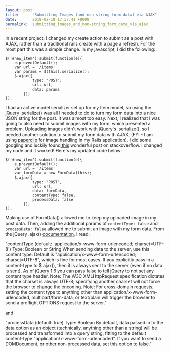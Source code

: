 ```yaml
---
layout: post
title:      "Submitting Images (and non-string form data) via AJAX"
date:       2018-02-10 17:37:41 +0000
permalink:  submitting_images_and_non-string_form_data_via_ajax
---
```



In a recent project, I changed my create action to submit as a post with AJAX, rather than a traditional rails create with a page a refresh.  For the most part this was a simple change.  In my javascript, I did the following:


```
$('#new_item').submit(function(e){
	e.preventDefault();
	var url = '/items'
	var params = $(this).serialize();
	$.ajax({
			type: "POST",
			url: url,
			data: params
		});
});
```

I had an active model serializer set up for my Item model, so using the jQuery .serialize() was all I needed to do to turn my form data into a nice JSON string for the post.  It was almost too easy.  Next, I realized that I was going to also need to submit images with my form, which presented a problem.  Uploading images didn't work with jQuery's .serialize(), so I needed another solution to submit my form data with AJAX.  (FYI - I am using [paperclip](https://github.com/thoughtbot/paperclip) for image handling in my Rails application).  I did some googling and luckily found[ this](https://stackoverflow.com/questions/24268931/uploading-image-by-ajax-cannot-use-the-serialize-method-in-jquery) wonderful post on stackoverflow.  I changed my code and it worked!  Here's my updated code below:

```
$('#new_item').submit(function(e){
	e.preventDefault();
	var url = '/items'
	var formData = new FormData(this);
	$.ajax({
			type: "POST",
			url: url,
			data: formData,
			contentType: false,
			processData: false
		});
});
```

Making use of FormData() allowed me to keep my uploaded image in my post data.  Then, adding the additional params of `contentType: false` and `processData: false` allowed me to submit an image with my form data.  From the jQuery .ajax() [documentation](http://api.jquery.com/jquery.ajax/), I read:

"contentType (default: 'application/x-www-form-urlencoded; charset=UTF-8')
Type: Boolean or String
When sending data to the server, use this content type. Default is "application/x-www-form-urlencoded; charset=UTF-8", which is fine for most cases. If you explicitly pass in a content-type to  $.ajax(), then it is always sent to the server (even if no data is sent). As of jQuery 1.6 you can pass false to tell jQuery to not set any content type header. Note: The W3C XMLHttpRequest specification dictates that the charset is always UTF-8; specifying another charset will not force the browser to change the encoding. Note: For cross-domain requests, setting the content type to anything other than application/x-www-form-urlencoded, multipart/form-data, or text/plain will trigger the browser to send a preflight OPTIONS request to the server."

and 

"processData (default: true)
Type: Boolean
By default, data passed in to the data option as an object (technically, anything other than a string) will be processed and transformed into a query string, fitting to the default content-type "application/x-www-form-urlencoded". If you want to send a DOMDocument, or other non-processed data, set this option to false."
